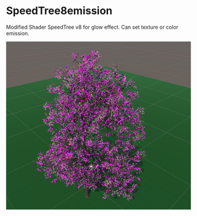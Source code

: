 # SpeedTree8emission

Modified Shader SpeedTree v8 for glow effect.
Can set texture or color emission.

![ScreenShoot](https://github.com/aku-dev/SpeedTree8emission/blob/master/Images/screen.jpg)
